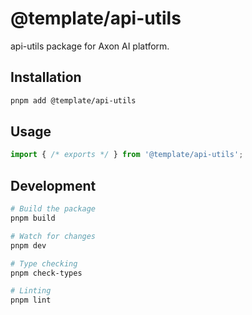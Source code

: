 # @template/api-utils

api-utils package for Axon AI platform.

## Installation

```bash
pnpm add @template/api-utils
```

## Usage

```typescript
import { /* exports */ } from '@template/api-utils';
```

## Development

```bash
# Build the package
pnpm build

# Watch for changes
pnpm dev

# Type checking
pnpm check-types

# Linting
pnpm lint
```
